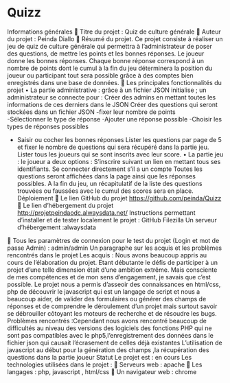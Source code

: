 # Quizz


Informations générales
	Titre du projet : Quiz de culture générale
	Auteur du projet : Peinda Diallo
	Résumé du projet.
Ce projet consiste à réaliser un jeu de quiz de culture générale qui permettra à l’administrateur de poser des questions, de mettre les points et les bonnes réponses. Le joueur donne les bonnes réponses. Chaque bonne réponse correspond à un nombre de points dont le cumul à la fin du jeu déterminera la position du joueur ou participant tout sera possible grâce à des comptes bien enregistrés dans une base de données.
	Les principales fonctionnalités du projet
•	La partie administrative : grâce à un fichier JSON initialise ; un administrateur se connecte pour :
 	Créer des admins en mettant toutes les informations de ces derniers dans le JSON
 	Créer des questions qui seront stockées dans un fichier JSON
-fixer leur nombre de points	
-Sélectionner le type de réponse
-Ajouter une réponse possible
-Choisir les types de réponses possibles
- Saisir ou cocher les bonnes réponses
 	Lister les questions par page de 5 et fixer le nombre de questions qui sera récupéré dans la partie jeu.
 	Lister tous les joueurs qui se sont inscrits avec leur score.
•	La partie jeu : le joueur a deux options :
 	S’inscrire suivant un lien en mettant tous ses identifiants.
 	Se connecter directement s’il a un compte
Toutes les questions seront affichées dans la page ainsi que les réponses possibles. A la fin du jeu, un récapitulatif de la liste des questions trouvées ou faussées avec le cumul des scores sera en place.
Déploiement
	Le lien GitHub du projet https://github.com/peinda/Quizz
	Le lien d’hébergement du projet http://projetpeindaodc.alwaysdata.net/
Instructions permettant d’installer et de tester localement le projet :
 	GitHub 
 	Filezilla
 	Un serveur d’hébergement :alwaysdata

	Tous les paramètres de connexion pour le test du projet (Login et mot de passe Admin) : admin/admin
Un paragraphe sur les acquis et les problèmes rencontrés dans le projet
 	Les acquis : Nous avons beaucoup appris au cours de l’élaboration du projet. Etant débutante le défis de participer à un projet d’une telle dimension était d’une ambition extrême. 
       Mais consciente de mes compétences et de mon sens d’engagement, je savais que c’est possible.
        Le projet nous a permis d’asseoir des connaissances en html/css, php de découvrir le javascript qui est un langage de script et nous a beaucoup aider, de valider des formulaires ou générer des champs de réponses et de comprendre le déroulement d’un projet mais surtout savoir se débrouiller côtoyant les moteurs de recherche et de résoudre les bugs.
 	Problèmes rencontrés :Cependant nous avons rencontré beaucoup de difficultés au niveau des versions des logiciels des fonctions PHP qui ne sont pas compatibles avec le php5,l’enregistrement des données dans le fichier json qui causait l’écrasement de celles déjà existantes L’utilisation de javascript au début pour la génération des champs ,la récupération des questions dans la partie joueur 
Statut
Le projet est : en cours 
Les technologies utilisées dans le projet : 
	Serveurs web : apache
	Les langages : php, javascript , html/css
	Un navigateur web : chrome
